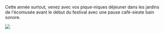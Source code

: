 Cette année surtout, venez avec vos pique-niques déjeuner dans les jardins de l'écomusée avant le début du festival avec une pause café-sieste bain sonore.

![](../img/2023/gael-marianne.jpg)
